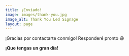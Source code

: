 ```yaml
---
title: ¡Enviado!
image: images/thank-you.jpg
image_alt: Thank You Led Signage
layout: page
---
```

¡Gracias por contactarte conmigo! Responderé pronto 😃

**¡Que tengas un gran día!**
